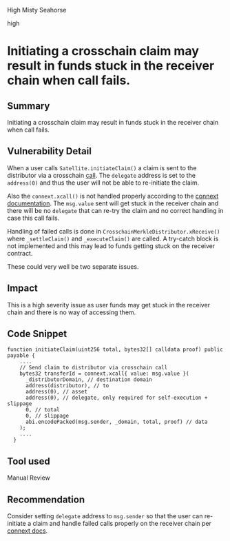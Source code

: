 High Misty Seahorse

high

# Initiating a crosschain claim may result in funds stuck in the receiver chain when call fails.

## Summary

Initiating a crosschain claim may result in funds stuck in the receiver chain when call fails.

## Vulnerability Detail

When a user calls `Satellite.initiateClaim()` a claim is sent to the distributor via a crosschain [call](https://github.com/sherlock-audit/2023-06-tokensoft/blob/main/contracts/contracts/claim/Satellite.sol#L79-L100).
The `delegate` address is set to the `address(0)` and thus the user will not be able to re-initiate the claim.

Also the `connext.xcall()` is not handled properly according to the [connext documentation](https://docs.connext.network/integrations/guides/handling-failed-xcalls). The `msg.value` sent will get stuck in the receiver chain and there will be no `delegate` that can re-try the claim and no correct handling in case this call fails.

Handling of failed calls is done in `CrosschainMerkleDistributor.xReceive()` where  `_settleClaim()` and `_executeClaim()` are called. A try-catch block is not implemented and this may lead to funds getting stuck on the receiver contract.

These could very well be two separate issues.

## Impact

This is a high severity issue as user funds may get stuck in the receiver chain and there is no way of accessing them.

## Code Snippet

```solidity
function initiateClaim(uint256 total, bytes32[] calldata proof) public payable {
    ....
    // Send claim to distributor via crosschain call
    bytes32 transferId = connext.xcall{ value: msg.value }(
      _distributorDomain, // destination domain
      address(distributor), // to
      address(0), // asset
      address(0), // delegate, only required for self-execution + slippage
      0, // total
      0, // slippage
      abi.encodePacked(msg.sender, _domain, total, proof) // data
    );
    ....
  }
```

## Tool used

Manual Review

## Recommendation

Consider setting  `delegate` address to `msg.sender` so that the user can re-initiate a claim and handle failed calls properly on the receiver chain per [connext docs](https://docs.connext.network/integrations/guides/handling-failed-xcalls).

